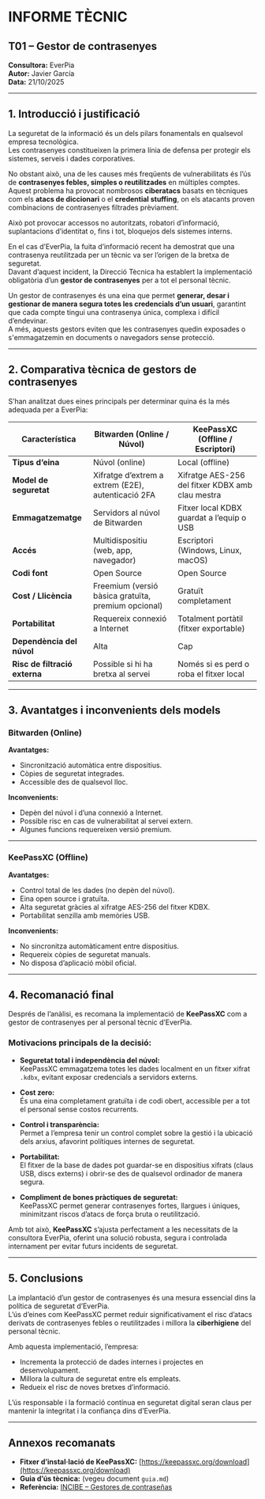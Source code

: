 
#  INFORME TÈCNIC  
## T01 – Gestor de contrasenyes  

**Consultora:** EverPia  
**Autor:** Javier García  
**Data:** 21/10/2025  

---

## 1. Introducció i justificació  

La seguretat de la informació és un dels pilars fonamentals en qualsevol empresa tecnològica.  
Les contrasenyes constitueixen la primera línia de defensa per protegir els sistemes, serveis i dades corporatives.  

No obstant això, una de les causes més freqüents de vulnerabilitats és l’ús de **contrasenyes febles, simples o reutilitzades** en múltiples comptes.  
Aquest problema ha provocat nombrosos **ciberatacs** basats en tècniques com els **atacs de diccionari** o el **credential stuffing**, on els atacants proven combinacions de contrasenyes filtrades prèviament.  

Això pot provocar accessos no autoritzats, robatori d’informació, suplantacions d’identitat o, fins i tot, bloquejos dels sistemes interns.  

En el cas d’EverPia, la fuita d’informació recent ha demostrat que una contrasenya reutilitzada per un tècnic va ser l’origen de la bretxa de seguretat.  
Davant d’aquest incident, la Direcció Tècnica ha establert la implementació obligatòria d’un **gestor de contrasenyes** per a tot el personal tècnic.  

Un gestor de contrasenyes és una eina que permet **generar, desar i gestionar de manera segura totes les credencials d’un usuari**, garantint que cada compte tingui una contrasenya única, complexa i difícil d’endevinar.  
A més, aquests gestors eviten que les contrasenyes quedin exposades o s'emmagatzemin en documents o navegadors sense protecció.  

---

## 2. Comparativa tècnica de gestors de contrasenyes  

S’han analitzat dues eines principals per determinar quina és la més adequada per a EverPia:  

| **Característica** | **Bitwarden (Online / Núvol)** | **KeePassXC (Offline / Escriptori)** |
|--------------------|--------------------------------|--------------------------------------|
| **Tipus d’eina** | Núvol (online) | Local (offline) |
| **Model de seguretat** | Xifratge d’extrem a extrem (E2E), autenticació 2FA | Xifratge AES-256 del fitxer KDBX amb clau mestra |
| **Emmagatzematge** | Servidors al núvol de Bitwarden | Fitxer local KDBX guardat a l’equip o USB |
| **Accés** | Multidispositiu (web, app, navegador) | Escriptori (Windows, Linux, macOS) |
| **Codi font** | Open Source | Open Source |
| **Cost / Llicència** | Freemium (versió bàsica gratuïta, premium opcional) | Gratuït completament |
| **Portabilitat** | Requereix connexió a Internet | Totalment portàtil (fitxer exportable) |
| **Dependència del núvol** | Alta | Cap |
| **Risc de filtració externa** | Possible si hi ha bretxa al servei | Només si es perd o roba el fitxer local |

---

## 3. Avantatges i inconvenients dels models  

### **Bitwarden (Online)**  

**Avantatges:**  
- Sincronització automàtica entre dispositius.  
- Còpies de seguretat integrades.  
- Accessible des de qualsevol lloc.  

**Inconvenients:**  
- Depèn del núvol i d’una connexió a Internet.  
- Possible risc en cas de vulnerabilitat al servei extern.  
- Algunes funcions requereixen versió premium.  

---

### **KeePassXC (Offline)**  

**Avantatges:**  
- Control total de les dades (no depèn del núvol).  
- Eina open source i gratuïta.  
- Alta seguretat gràcies al xifratge AES-256 del fitxer KDBX.  
- Portabilitat senzilla amb memòries USB.  

**Inconvenients:**  
- No sincronitza automàticament entre dispositius.  
- Requereix còpies de seguretat manuals.  
- No disposa d’aplicació mòbil oficial.  

---

## 4. Recomanació final  

Després de l’anàlisi, es recomana la implementació de **KeePassXC** com a gestor de contrasenyes per al personal tècnic d’EverPia.  

### **Motivacions principals de la decisió:**  

- **Seguretat total i independència del núvol:**  
  KeePassXC emmagatzema totes les dades localment en un fitxer xifrat `.kdbx`, evitant exposar credencials a servidors externs.  

- **Cost zero:**  
  És una eina completament gratuïta i de codi obert, accessible per a tot el personal sense costos recurrents.  

- **Control i transparència:**  
  Permet a l’empresa tenir un control complet sobre la gestió i la ubicació dels arxius, afavorint polítiques internes de seguretat.  

- **Portabilitat:**  
  El fitxer de la base de dades pot guardar-se en dispositius xifrats (claus USB, discs externs) i obrir-se des de qualsevol ordinador de manera segura.  

- **Compliment de bones pràctiques de seguretat:**  
  KeePassXC permet generar contrasenyes fortes, llargues i úniques, minimitzant riscos d’atacs de força bruta o reutilització.  

Amb tot això, **KeePassXC** s’ajusta perfectament a les necessitats de la consultora EverPia, oferint una solució robusta, segura i controlada internament per evitar futurs incidents de seguretat.  

---

## 5. Conclusions  

La implantació d’un gestor de contrasenyes és una mesura essencial dins la política de seguretat d’EverPia.  
L’ús d’eines com KeePassXC permet reduir significativament el risc d’atacs derivats de contrasenyes febles o reutilitzades i millora la **ciberhigiene** del personal tècnic.  

Amb aquesta implementació, l’empresa:  
- Incrementa la protecció de dades internes i projectes en desenvolupament.  
- Millora la cultura de seguretat entre els empleats.  
- Redueix el risc de noves bretxes d’informació.  

L’ús responsable i la formació contínua en seguretat digital seran claus per mantenir la integritat i la confiança dins d’EverPia.  

---
##  Annexos recomanats  

- **Fitxer d’instal·lació de KeePassXC:** [https://keepassxc.org/download](https://keepassxc.org/download)  
- **Guia d’ús tècnica:** (vegeu document `guia.md`)  
- **Referència:** [INCIBE – Gestores de contraseñas](https://www.incibe.es/protege-tu-empresa/blog/gestores-de-contrasenas)  
